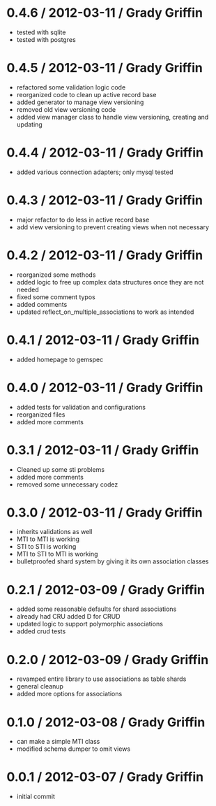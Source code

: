 # 0.4.6 / 2012-03-11 / Grady Griffin

* tested with sqlite
* tested with postgres

# 0.4.5 / 2012-03-11 / Grady Griffin

* refactored some validation logic code
* reorganized code to clean up active record base
* added generator to manage view versioning
* removed old view versioning code
* added view manager class to handle view versioning, creating  and updating

# 0.4.4 / 2012-03-11 / Grady Griffin

* added various connection adapters; only mysql tested

# 0.4.3 / 2012-03-11 / Grady Griffin

* major refactor to do less in active record base
* add view versioning to prevent creating views when not necessary

# 0.4.2 / 2012-03-11 / Grady Griffin

* reorganized some methods
* added logic to free up complex data structures once they are not needed
* fixed some comment typos
* added comments
* updated reflect\_on\_multiple\_associations to work as intended

# 0.4.1 / 2012-03-11 / Grady Griffin

* added homepage to gemspec

# 0.4.0 / 2012-03-11 / Grady Griffin

* added tests for validation and configurations
* reorganized files
* added more comments


# 0.3.1 / 2012-03-11 / Grady Griffin

* Cleaned up some sti problems
* added more comments
* removed some unnecessary codez

# 0.3.0 / 2012-03-11 / Grady Griffin

* inherits validations as well
* MTI to MTI is working
* STI to STI is working
* MTI to STI to MTI is working
* bulletproofed shard system by giving it its own association classes

# 0.2.1 / 2012-03-09 / Grady Griffin

* added some reasonable defaults for shard associations
* already had CRU added D for CRUD
* updated logic to support polymorphic associations
* added crud tests

# 0.2.0 / 2012-03-09 / Grady Griffin

* revamped entire library to use associations as table shards
* general cleanup
* added more options for associations


# 0.1.0 / 2012-03-08 / Grady Griffin

* can make a simple MTI class
* modified schema dumper to omit views

# 0.0.1 / 2012-03-07 / Grady Griffin

* initial commit